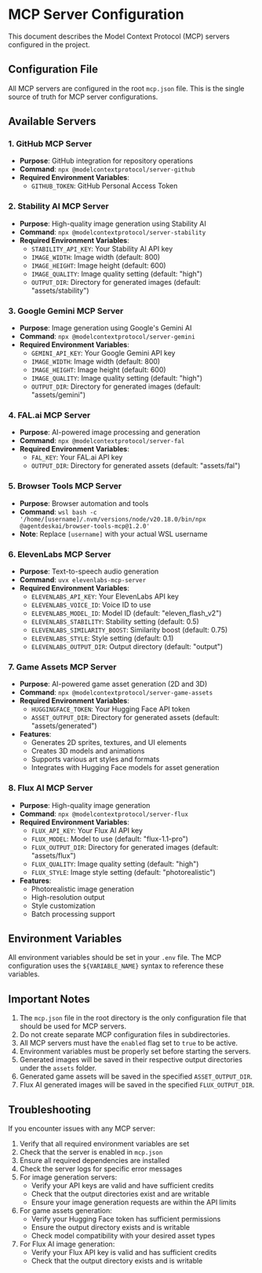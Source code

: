 # MCP Server Configuration

This document describes the Model Context Protocol (MCP) servers configured in the project.

## Configuration File

All MCP servers are configured in the root `mcp.json` file. This is the single source of truth for MCP server configurations.

## Available Servers

### 1. GitHub MCP Server
- **Purpose**: GitHub integration for repository operations
- **Command**: `npx @modelcontextprotocol/server-github`
- **Required Environment Variables**:
  - `GITHUB_TOKEN`: GitHub Personal Access Token

### 2. Stability AI MCP Server
- **Purpose**: High-quality image generation using Stability AI
- **Command**: `npx @modelcontextprotocol/server-stability`
- **Required Environment Variables**:
  - `STABILITY_API_KEY`: Your Stability AI API key
  - `IMAGE_WIDTH`: Image width (default: 800)
  - `IMAGE_HEIGHT`: Image height (default: 600)
  - `IMAGE_QUALITY`: Image quality setting (default: "high")
  - `OUTPUT_DIR`: Directory for generated images (default: "assets/stability")

### 3. Google Gemini MCP Server
- **Purpose**: Image generation using Google's Gemini AI
- **Command**: `npx @modelcontextprotocol/server-gemini`
- **Required Environment Variables**:
  - `GEMINI_API_KEY`: Your Google Gemini API key
  - `IMAGE_WIDTH`: Image width (default: 800)
  - `IMAGE_HEIGHT`: Image height (default: 600)
  - `IMAGE_QUALITY`: Image quality setting (default: "high")
  - `OUTPUT_DIR`: Directory for generated images (default: "assets/gemini")

### 4. FAL.ai MCP Server
- **Purpose**: AI-powered image processing and generation
- **Command**: `npx @modelcontextprotocol/server-fal`
- **Required Environment Variables**:
  - `FAL_KEY`: Your FAL.ai API key
  - `OUTPUT_DIR`: Directory for generated assets (default: "assets/fal")

### 5. Browser Tools MCP Server
- **Purpose**: Browser automation and tools
- **Command**: `wsl bash -c '/home/[username]/.nvm/versions/node/v20.18.0/bin/npx @agentdeskai/browser-tools-mcp@1.2.0'`
- **Note**: Replace `[username]` with your actual WSL username

### 6. ElevenLabs MCP Server
- **Purpose**: Text-to-speech audio generation
- **Command**: `uvx elevenlabs-mcp-server`
- **Required Environment Variables**:
  - `ELEVENLABS_API_KEY`: Your ElevenLabs API key
  - `ELEVENLABS_VOICE_ID`: Voice ID to use
  - `ELEVENLABS_MODEL_ID`: Model ID (default: "eleven_flash_v2")
  - `ELEVENLABS_STABILITY`: Stability setting (default: 0.5)
  - `ELEVENLABS_SIMILARITY_BOOST`: Similarity boost (default: 0.75)
  - `ELEVENLABS_STYLE`: Style setting (default: 0.1)
  - `ELEVENLABS_OUTPUT_DIR`: Output directory (default: "output")

### 7. Game Assets MCP Server
- **Purpose**: AI-powered game asset generation (2D and 3D)
- **Command**: `npx @modelcontextprotocol/server-game-assets`
- **Required Environment Variables**:
  - `HUGGINGFACE_TOKEN`: Your Hugging Face API token
  - `ASSET_OUTPUT_DIR`: Directory for generated assets (default: "assets/generated")
- **Features**:
  - Generates 2D sprites, textures, and UI elements
  - Creates 3D models and animations
  - Supports various art styles and formats
  - Integrates with Hugging Face models for asset generation

### 8. Flux AI MCP Server
- **Purpose**: High-quality image generation
- **Command**: `npx @modelcontextprotocol/server-flux`
- **Required Environment Variables**:
  - `FLUX_API_KEY`: Your Flux AI API key
  - `FLUX_MODEL`: Model to use (default: "flux-1.1-pro")
  - `FLUX_OUTPUT_DIR`: Directory for generated images (default: "assets/flux")
  - `FLUX_QUALITY`: Image quality setting (default: "high")
  - `FLUX_STYLE`: Image style setting (default: "photorealistic")
- **Features**:
  - Photorealistic image generation
  - High-resolution output
  - Style customization
  - Batch processing support

## Environment Variables

All environment variables should be set in your `.env` file. The MCP configuration uses the `${VARIABLE_NAME}` syntax to reference these variables.

## Important Notes

1. The `mcp.json` file in the root directory is the only configuration file that should be used for MCP servers.
2. Do not create separate MCP configuration files in subdirectories.
3. All MCP servers must have the `enabled` flag set to `true` to be active.
4. Environment variables must be properly set before starting the servers.
5. Generated images will be saved in their respective output directories under the `assets` folder.
6. Generated game assets will be saved in the specified `ASSET_OUTPUT_DIR`.
7. Flux AI generated images will be saved in the specified `FLUX_OUTPUT_DIR`.

## Troubleshooting

If you encounter issues with any MCP server:
1. Verify that all required environment variables are set
2. Check that the server is enabled in `mcp.json`
3. Ensure all required dependencies are installed
4. Check the server logs for specific error messages
5. For image generation servers:
   - Verify your API keys are valid and have sufficient credits
   - Check that the output directories exist and are writable
   - Ensure your image generation requests are within the API limits
6. For game assets generation:
   - Verify your Hugging Face token has sufficient permissions
   - Ensure the output directory exists and is writable
   - Check model compatibility with your desired asset types
7. For Flux AI image generation:
   - Verify your Flux API key is valid and has sufficient credits
   - Check that the output directory exists and is writable 